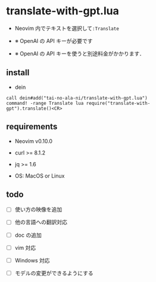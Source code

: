 # translate-with-gpt.lua

- Neovim 内でテキストを選択して`:Translate`

- ※ OpenAI の API キーが必要です

- ※ OpenAI の API キーを使うと別途料金がかかります．

## install

- dein

```vimscript
call dein#add("tai-no-ala-ni/translate-with-gpt.lua")
command! -range Translate lua require("translate-with-gpt").translate()<CR>
```

## requirements

- Neovim v0.10.0

- curl >= 8.1.2

- jq >= 1.6

- OS: MacOS or Linux

## todo

- [ ] 使い方の映像を追加

- [ ] 他の言語への翻訳対応

- [ ] doc の追加

- [ ] vim 対応

- [ ] Windows 対応

- [ ] モデルの変更ができるようにする
